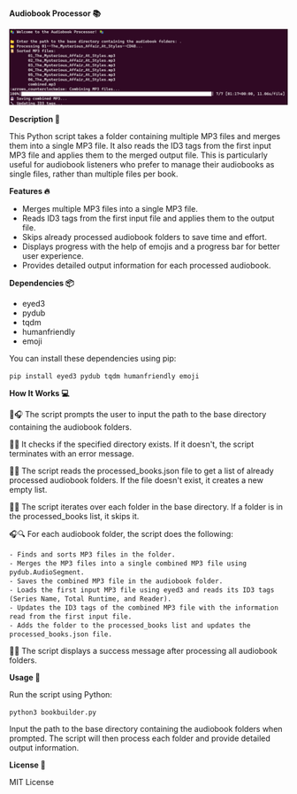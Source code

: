 **Audiobook Processor 📚**

![Example image](example.jpg)


**Description 📝**

This Python script takes a folder containing multiple MP3 files and merges them into a single MP3 file. It also reads the ID3 tags from the first input MP3 file and applies them to the merged output file. This is particularly useful for audiobook listeners who prefer to manage their audiobooks as single files, rather than multiple files per book.


**Features 🔥**

- Merges multiple MP3 files into a single MP3 file.
- Reads ID3 tags from the first input file and applies them to the output file.
- Skips already processed audiobook folders to save time and effort.
- Displays progress with the help of emojis and a progress bar for better user experience.
- Provides detailed output information for each processed audiobook.


**Dependencies 📦**

- eyed3
- pydub
- tqdm
- humanfriendly
- emoji

You can install these dependencies using pip:

`pip install eyed3 pydub tqdm humanfriendly emoji`


**How It Works 💻**
    
📁🎧 The script prompts the user to input the path to the base directory containing the audiobook folders.

📂✅ It checks if the specified directory exists. If it doesn't, the script terminates with an error message.

📖📝 The script reads the processed_books.json file to get a list of already processed audiobook folders. If the file doesn't exist, it creates a new empty list.

📂🔁 The script iterates over each folder in the base directory. If a folder is in the processed_books list, it skips it.

🎧🔍 For each audiobook folder, the script does the following:

    - Finds and sorts MP3 files in the folder.
    - Merges the MP3 files into a single combined MP3 file using pydub.AudioSegment.
    - Saves the combined MP3 file in the audiobook folder.
    - Loads the first input MP3 file using eyed3 and reads its ID3 tags (Series Name, Total Runtime, and Reader).
    - Updates the ID3 tags of the combined MP3 file with the information read from the first input file.
    - Adds the folder to the processed_books list and updates the processed_books.json file.

🎉✅ The script displays a success message after processing all audiobook folders.


**Usage 🚀**

Run the script using Python:

`python3 bookbuilder.py`

Input the path to the base directory containing the audiobook folders when prompted. The script will then process each folder and provide detailed output information.


**License 📄**

MIT License
